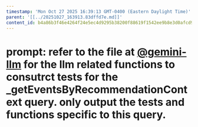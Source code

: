 ```yaml
---
timestamp: 'Mon Oct 27 2025 16:39:13 GMT-0400 (Eastern Daylight Time)'
parent: '[[../20251027_163913.83dffd7e.md]]'
content_id: b4a86b3f46e4264f24e5ec4d9295b38200f88619f1542ee9b8e3d0afcd961f68
---
```


# prompt: refer to the file at [@gemini-llm](/src/concepts/Event/gemini-llm.ts) for the llm related functions to consutrct tests for the \_getEventsByRecommendationContext query. only output the tests and functions specific to this query.
